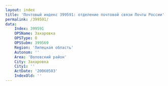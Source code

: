 ```yaml
---
layout: index
title: 'Почтовый индекс 399591: отделение почтовой связи Почты России'
permalink: /399591/
data:
    Index: 399591
    OPSName: Захаровка
    OPSType: О
    OPSSubm: 399569
    Region: 'Липецкая область'
    Autonom: ''
    Area: 'Воловский район'
    City: Захаровка
    City1: ''
    ActDate: '20060503'
    IndexOld: ''
---
```

